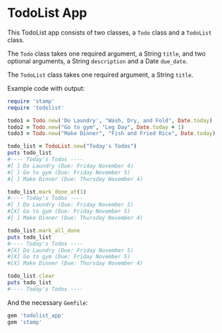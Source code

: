 # TodoList App

This TodoList app consists of two classes, a `Todo` class and a `TodoList` class.

The `Todo` class takes one required argument, a String `title`, and two optional arguments, a String `description` and a Date `due_date`.

The `TodoList` class takes one required argument, a String `title`.

Example code with output:

```ruby
require 'stamp'
require 'todolist'

todo1 = Todo.new('Do Laundry', "Wash, Dry, and Fold", Date.today)
todo2 = Todo.new("Go to gym", "Leg Day", Date.today + 1)
todo3 = Todo.new("Make Dinner", "Fish and Fried Rice", Date.today)

todo_list = TodoList.new("Today's Todos")
puts todo_list
#---- Today's Todos ----
#[ ] Do Laundry (Due: Friday November 4)
#[ ] Go to gym (Due: Friday November 5)
#[ ] Make Dinner (Due: Thursday November 4)

todo_list.mark_done_at(1)
#---- Today's Todos ----
#[ ] Do Laundry (Due: Friday November 5)
#[X] Go to gym (Due: Friday November 5)
#[ ] Make Dinner (Due: Thursday November 4)

todo_list.mark_all_done
puts todo_list
#---- Today's Todos ----
#[X] Do Laundry (Due: Friday November 5)
#[X] Go to gym (Due: Friday November 5)
#[X] Make Dinner (Due: Thursday November 4)

todo_list.clear
puts todo_list
#---- Today's Todos ----
```

And the necessary `Gemfile`:
```ruby
gem 'todolist_app'
gem 'stamp'
```